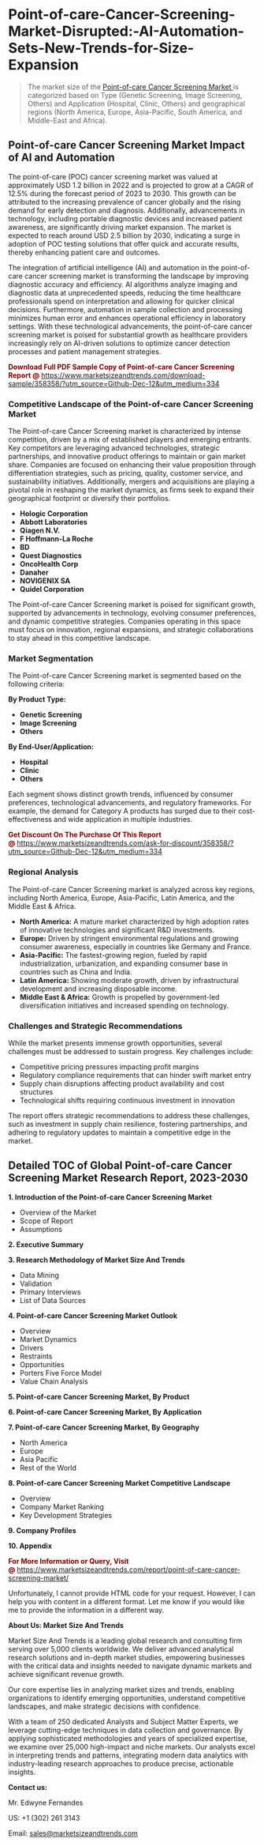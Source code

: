 <H1>Point-of-care-Cancer-Screening-Market-Disrupted:-AI-Automation-Sets-New-Trends-for-Size-Expansion</H1><blockquote><p>The market size of the <a href="https://www.marketsizeandtrends.com/download-sample/358358/?utm_source=Github-Dec-12&amp;utm_medium=334" target="_blank">Point-of-care Cancer Screening Market </a>is categorized based on Type (Genetic Screening, Image Screening, Others) and Application (Hospital, Clinic, Others) and geographical regions (North America, Europe, Asia-Pacific, South America, and Middle-East and Africa).</p></blockquote><p><h2>Point-of-care Cancer Screening Market Impact of AI and Automation</h2><p>The point-of-care (POC) cancer screening market was valued at approximately USD 1.2 billion in 2022 and is projected to grow at a CAGR of 12.5% during the forecast period of 2023 to 2030. This growth can be attributed to the increasing prevalence of cancer globally and the rising demand for early detection and diagnosis. Additionally, advancements in technology, including portable diagnostic devices and increased patient awareness, are significantly driving market expansion. The market is expected to reach around USD 2.5 billion by 2030, indicating a surge in adoption of POC testing solutions that offer quick and accurate results, thereby enhancing patient care and outcomes.</p><p>The integration of artificial intelligence (AI) and automation in the point-of-care cancer screening market is transforming the landscape by improving diagnostic accuracy and efficiency. AI algorithms analyze imaging and diagnostic data at unprecedented speeds, reducing the time healthcare professionals spend on interpretation and allowing for quicker clinical decisions. Furthermore, automation in sample collection and processing minimizes human error and enhances operational efficiency in laboratory settings. With these technological advancements, the point-of-care cancer screening market is poised for substantial growth as healthcare providers increasingly rely on AI-driven solutions to optimize cancer detection processes and patient management strategies.</p></p><p><strong><span style="color: #800000;">Download Full PDF Sample Copy of Point-of-care Cancer Screening Report @</span>&nbsp;</strong><a href="https://www.marketsizeandtrends.com/download-sample/358358/?utm_source=Github-Dec-12&amp;utm_medium=334">https://www.marketsizeandtrends.com/download-sample/358358/?utm_source=Github-Dec-12&amp;utm_medium=334</a></p><h3>Competitive Landscape of the Point-of-care Cancer Screening Market</h3><p>The Point-of-care Cancer Screening market is characterized by intense competition, driven by a mix of established players and emerging entrants. Key competitors are leveraging advanced technologies, strategic partnerships, and innovative product offerings to maintain or gain market share. Companies are focused on enhancing their value proposition through differentiation strategies, such as pricing, quality, customer service, and sustainability initiatives. Additionally, mergers and acquisitions are playing a pivotal role in reshaping the market dynamics, as firms seek to expand their geographical footprint or diversify their portfolios.</p><p><strong><p><ul><li>Hologic Corporation </li><li> Abbott Laboratories </li><li> Qiagen N.V. </li><li> F Hoffmann-La Roche </li><li> BD </li><li> Quest Diagnostics </li><li> OncoHealth Corp </li><li> Danaher </li><li> NOVIGENIX SA </li><li> Quidel Corporation</p></li></ul></p></strong></p><p>The Point-of-care Cancer Screening market is poised for significant growth, supported by advancements in technology, evolving consumer preferences, and dynamic competitive strategies. Companies operating in this space must focus on innovation, regional expansions, and strategic collaborations to stay ahead in this competitive landscape.</p><h3>Market Segmentation</h3><p>The Point-of-care Cancer Screening market is segmented based on the following criteria:</p><p><strong>By Product Type:</strong></p><p><strong><p><ul><li>Genetic Screening </li><li> Image Screening </li><li> Others</p></li></ul></p></strong></p><p><strong>By End-User/Application:</strong></p><p><strong><p><ul><li>Hospital </li><li> Clinic </li><li> Others</p></li></ul></p></strong></p><p>Each segment shows distinct growth trends, influenced by consumer preferences, technological advancements, and regulatory frameworks. For example, the demand for Category A products has surged due to their cost-effectiveness and wide application in multiple industries.</p><p><strong><span style="color: #800000;">Get Discount On The Purchase Of This Report @&nbsp;</span></strong><a href="https://www.marketsizeandtrends.com/ask-for-discount/358358/?utm_source=Github-Dec-12&amp;utm_medium=334">https://www.marketsizeandtrends.com/ask-for-discount/358358/?utm_source=Github-Dec-12&amp;utm_medium=334</a></p><h3>Regional Analysis</h3><p>The Point-of-care Cancer Screening market is analyzed across key regions, including North America, Europe, Asia-Pacific, Latin America, and the Middle East &amp; Africa.</p><ul><li><strong>North America:</strong> A mature market characterized by high adoption rates of innovative technologies and significant R&amp;D investments.</li><li><strong>Europe:</strong> Driven by stringent environmental regulations and growing consumer awareness, especially in countries like Germany and France.</li><li><strong>Asia-Pacific:</strong> The fastest-growing region, fueled by rapid industrialization, urbanization, and expanding consumer base in countries such as China and India.</li><li><strong>Latin America:</strong> Showing moderate growth, driven by infrastructural development and increasing disposable income.</li><li><strong>Middle East &amp; Africa:</strong> Growth is propelled by government-led diversification initiatives and increased spending on technology.</li></ul><h3>Challenges and Strategic Recommendations</h3><p>While the market presents immense growth opportunities, several challenges must be addressed to sustain progress. Key challenges include:</p><ul><li>Competitive pricing pressures impacting profit margins</li><li>Regulatory compliance requirements that can hinder swift market entry</li><li>Supply chain disruptions affecting product availability and cost structures</li><li>Technological shifts requiring continuous investment in innovation</li></ul><p>The report offers strategic recommendations to address these challenges, such as investment in supply chain resilience, fostering partnerships, and adhering to regulatory updates to maintain a competitive edge in the market.</p><h2>Detailed TOC of Global Point-of-care Cancer Screening Market Research Report, 2023-2030</h2><p><strong>1. Introduction of the Point-of-care Cancer Screening Market</strong></p><ul><li>Overview of the Market</li><li>Scope of Report</li><li>Assumptions&nbsp;</li></ul><p><strong>2. Executive Summary</strong></p><p><strong>3. Research Methodology of <strong>Market Size And Trends</strong></strong></p><ul><li>Data Mining</li><li>Validation</li><li>Primary Interviews</li><li>List of Data Sources&nbsp;</li></ul><p><strong>4. Point-of-care Cancer Screening Market Outlook</strong></p><ul><li>Overview</li><li>Market Dynamics</li><li>Drivers</li><li>Restraints</li><li>Opportunities</li><li>Porters Five Force Model</li><li>Value Chain Analysis&nbsp;</li></ul><p><strong>5. Point-of-care Cancer Screening Market, By Product</strong></p><p><strong>6. Point-of-care Cancer Screening Market, By Application</strong></p><p><strong>7. Point-of-care Cancer Screening Market, By Geography</strong></p><ul><li>North America</li><li>Europe</li><li>Asia Pacific</li><li>Rest of the World&nbsp;</li></ul><p><strong>8. Point-of-care Cancer Screening Market Competitive Landscape</strong></p><ul><li>Overview</li><li>Company Market Ranking</li><li>Key Development Strategies&nbsp;</li></ul><p><strong>9. Company Profiles</strong></p><p><strong>10. Appendix</strong></p><p><strong><span style="color: #800000;">For More Information or Query, Visit @&nbsp;</span></strong><a href="https://www.marketsizeandtrends.com/report/point-of-care-cancer-screening-market/">https://www.marketsizeandtrends.com/report/point-of-care-cancer-screening-market/</a></p><p>Unfortunately, I cannot provide HTML code for your request. However, I can help you with content in a different format. Let me know if you would like me to provide the information in a different way.</p><p><strong>About Us:&nbsp;Market Size And Trends</strong></p><p>Market Size And Trends&nbsp;is a leading global research and consulting firm serving over 5,000 clients worldwide. We deliver advanced analytical research solutions and in-depth market studies, empowering businesses with the critical data and insights needed to navigate dynamic markets and achieve significant revenue growth.</p><p>Our core expertise lies in analyzing market sizes and trends, enabling organizations to identify emerging opportunities, understand competitive landscapes, and make strategic decisions with confidence.</p><p>With a team of 250 dedicated Analysts and Subject Matter Experts, we leverage cutting-edge techniques in data collection and governance. By applying sophisticated methodologies and years of specialized expertise, we examine over 25,000 high-impact and niche markets. Our analysts excel in interpreting trends and patterns, integrating modern data analytics with industry-leading research approaches to produce precise, actionable insights.</p><p><strong>Contact us:</strong></p><p>Mr. Edwyne Fernandes</p><p>US: +1 (302) 261 3143</p><p>Email: <a href="mailto:sales@marketsizeandtrends.com">sales@marketsizeandtrends.com</a>&nbsp;</p>
